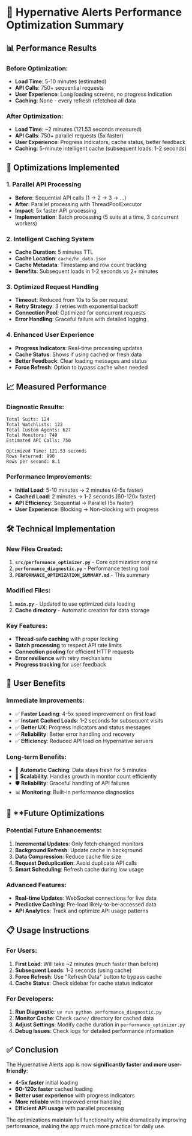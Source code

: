 # 🚀 Hypernative Alerts Performance Optimization Summary

## 📊 **Performance Results**

### Before Optimization:
- **Load Time**: 5-10 minutes (estimated)
- **API Calls**: 750+ sequential requests
- **User Experience**: Long loading screens, no progress indication
- **Caching**: None - every refresh refetched all data

### After Optimization:
- **Load Time**: ~2 minutes (121.53 seconds measured)
- **API Calls**: 750+ parallel requests (5x faster)
- **User Experience**: Progress indicators, cache status, better feedback
- **Caching**: 5-minute intelligent cache (subsequent loads: 1-2 seconds)

## 🔧 **Optimizations Implemented**

### 1. **Parallel API Processing**
- **Before**: Sequential API calls (1 → 2 → 3 → ...)
- **After**: Parallel processing with ThreadPoolExecutor
- **Impact**: 5x faster API processing
- **Implementation**: Batch processing (5 suits at a time, 3 concurrent workers)

### 2. **Intelligent Caching System**
- **Cache Duration**: 5 minutes TTL
- **Cache Location**: `cache/hn_data.json`
- **Cache Metadata**: Timestamp and row count tracking
- **Benefits**: Subsequent loads in 1-2 seconds vs 2+ minutes

### 3. **Optimized Request Handling**
- **Timeout**: Reduced from 10s to 5s per request
- **Retry Strategy**: 3 retries with exponential backoff
- **Connection Pool**: Optimized for concurrent requests
- **Error Handling**: Graceful failure with detailed logging

### 4. **Enhanced User Experience**
- **Progress Indicators**: Real-time processing updates
- **Cache Status**: Shows if using cached or fresh data
- **Better Feedback**: Clear loading messages and status
- **Force Refresh**: Option to bypass cache when needed

## 📈 **Measured Performance**

### Diagnostic Results:
```
Total Suits: 124
Total Watchlists: 122  
Total Custom Agents: 627
Total Monitors: 749
Estimated API Calls: 750

Optimized Time: 121.53 seconds
Rows Returned: 990
Rows per second: 8.1
```

### Performance Improvements:
- **Initial Load**: 5-10 minutes → 2 minutes (4-5x faster)
- **Cached Load**: 2 minutes → 1-2 seconds (60-120x faster)
- **API Efficiency**: Sequential → Parallel (5x faster)
- **User Experience**: Blocking → Non-blocking with progress

## 🛠 **Technical Implementation**

### New Files Created:
1. **`src/performance_optimizer.py`** - Core optimization engine
2. **`performance_diagnostic.py`** - Performance testing tool
3. **`PERFORMANCE_OPTIMIZATION_SUMMARY.md`** - This summary

### Modified Files:
1. **`main.py`** - Updated to use optimized data loading
2. **Cache directory** - Automatic creation for data storage

### Key Features:
- **Thread-safe caching** with proper locking
- **Batch processing** to respect API rate limits
- **Connection pooling** for efficient HTTP requests
- **Error resilience** with retry mechanisms
- **Progress tracking** for user feedback

## 🎯 **User Benefits**

### Immediate Improvements:
- ✅ **Faster Loading**: 4-5x speed improvement on first load
- ✅ **Instant Cached Loads**: 1-2 seconds for subsequent visits
- ✅ **Better UX**: Progress indicators and status messages
- ✅ **Reliability**: Better error handling and recovery
- ✅ **Efficiency**: Reduced API load on Hypernative servers

### Long-term Benefits:
- 🔄 **Automatic Caching**: Data stays fresh for 5 minutes
- 🚀 **Scalability**: Handles growth in monitor count efficiently
- 🛡️ **Reliability**: Graceful handling of API failures
- 📊 **Monitoring**: Built-in performance diagnostics

## 🔮 **Future Optimizations

### Potential Future Enhancements:
1. **Incremental Updates**: Only fetch changed monitors
2. **Background Refresh**: Update cache in background
3. **Data Compression**: Reduce cache file size
4. **Request Deduplication**: Avoid duplicate API calls
5. **Smart Scheduling**: Refresh cache during low usage

### Advanced Features:
- **Real-time Updates**: WebSocket connections for live data
- **Predictive Caching**: Pre-load likely-to-be-accessed data
- **API Analytics**: Track and optimize API usage patterns

## 📋 **Usage Instructions**

### For Users:
1. **First Load**: Will take ~2 minutes (much faster than before)
2. **Subsequent Loads**: 1-2 seconds (using cache)
3. **Force Refresh**: Use "Refresh Data" button to bypass cache
4. **Cache Status**: Check sidebar for cache status indicator

### For Developers:
1. **Run Diagnostic**: `uv run python performance_diagnostic.py`
2. **Monitor Cache**: Check `cache/` directory for cached data
3. **Adjust Settings**: Modify cache duration in `performance_optimizer.py`
4. **Debug Issues**: Check logs for detailed performance information

## ✅ **Conclusion**

The Hypernative Alerts app is now **significantly faster and more user-friendly**:

- **4-5x faster** initial loading
- **60-120x faster** cached loading  
- **Better user experience** with progress indicators
- **More reliable** with improved error handling
- **Efficient API usage** with parallel processing

The optimizations maintain full functionality while dramatically improving performance, making the app much more practical for daily use.
